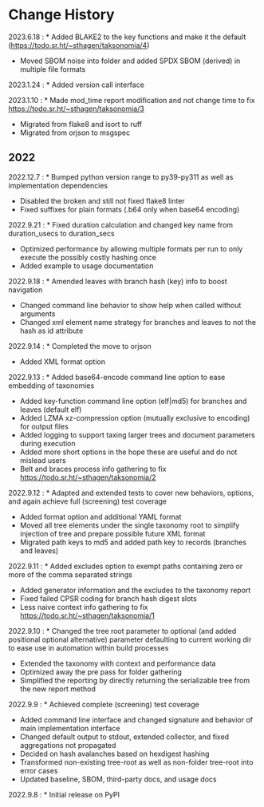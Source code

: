 # Change History

2023.6.18
:    * Added BLAKE2 to the key functions and make it the default (<https://todo.sr.ht/~sthagen/taksonomia/4>)
* Moved SBOM noise into folder and added SPDX SBOM (derived) in multiple file formats

2023.1.24
:    * Added version call interface

2023.1.10
:    * Made mod_time report modification and not change time to fix https://todo.sr.ht/~sthagen/taksonomia/3
* Migrated from flake8 and isort to ruff
* Migrated from orjson to msgspec

## 2022

2022.12.7
:    * Bumped python version range to py39-py311 as well as implementation dependencies
* Disabled the broken and still not fixed flake8 linter
* Fixed suffixes for plain formats (.b64 only when base64 encoding)

2022.9.21
:    * Fixed duration calculation and changed key name from duration_usecs to duration_secs
* Optimized performance by allowing multiple formats per run to only execute the possibly costly hashing once
* Added example to usage documentation

2022.9.18
:    * Amended leaves with branch hash (key) info to boost navigation
* Changed command line behavior to show help when called without arguments
* Changed xml element name strategy for branches and leaves to not the hash as id attribute

2022.9.14
:    * Completed the move to orjson
* Added XML format option

2022.9.13
:    * Added base64-encode command line option to ease embedding of taxonomies
* Added key-function command line option (elf|md5) for branches and leaves (default elf)
* Added LZMA xz-compression option (mutually exclusive to encoding) for output files
* Added logging to support taxing larger trees and document parameters during execution
* Added more short options in the hope these are useful and do not mislead users
* Belt and braces process info gathering to fix https://todo.sr.ht/~sthagen/taksonomia/2

2022.9.12
:    * Adapted and extended tests to cover new behaviors, options, and again achieve full (screening) test coverage
* Added format option and additional YAML format
* Moved all tree elements under the single taxonomy root to simplify injection of tree and prepare possible future XML format
* Migrated path keys to md5 and added path key to records (branches and leaves)

2022.9.11
:    * Added excludes option to exempt paths containing zero or more of the comma separated strings
* Added generator information and the excludes to the taxonomy report
* Fixed failed CPSR coding for branch hash digest slots
* Less naive context info gathering to fix https://todo.sr.ht/~sthagen/taksonomia/1

2022.9.10
:    * Changed the tree root parameter to optional (and added positional optional alternative) parameter defaulting to current working dir to ease use in automation within build processes
* Extended the taxonomy with context and performance data
* Optimized away the pre pass for folder gathering
* Simplified the reporting by directly returning the serializable tree from the new report method

2022.9.9
:    * Achieved complete (screening) test coverage
* Added command line interface and changed signature and behavior of main implementation interface
* Changed default output to stdout, extended collector, and fixed aggregations not propagated
* Decided on hash avalanches based on hexdigest hashing
* Transformed non-existing tree-root as well as non-folder tree-root into error cases
* Updated baseline, SBOM, third-party docs, and usage docs

2022.9.8
:    * Initial release on PyPI
